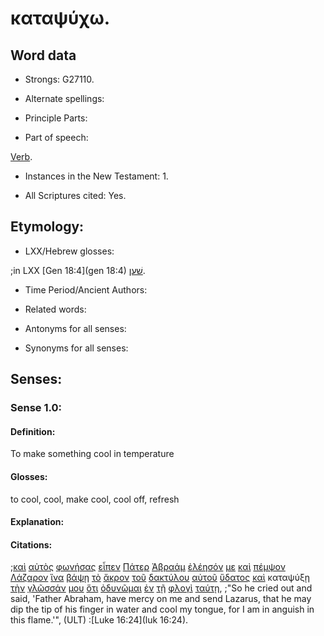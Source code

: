 # καταψύχω.

<!-- Status: S2=Needs2ndReview -->
<!-- Lexica used for edits: BDAG, FFM, LN, BN, A-S -->

## Word data

* Strongs: G27110.


* Alternate spellings:

* Principle Parts: 

* Part of speech: 

[Verb](http://ugg.readthedocs.io/en/latest/verb.html).

* Instances in the New Testament: 1.

* All Scriptures cited: Yes.

## Etymology: 

* LXX/Hebrew glosses: 

;in LXX [Gen 18:4](gen 18:4) [שׁען](//en-uhal/H8172).

* Time Period/Ancient Authors: 

* Related words: 

* Antonyms for all senses:

* Synonyms for all senses: 

## Senses:

### Sense 1.0:

#### Definition: 

To make something cool in temperature

#### Glosses:

to cool, cool, make cool, cool off, refresh

#### Explanation:

#### Citations:

;[καὶ](../G25320/01.md) [αὐτὸς](../G08460/01.md) [φωνήσας](../G54550/01.md) [εἶπεν](../G30040/01.md) [Πάτερ](../G39620/01.md) [Ἀβραάμ](../G00110/01.md) [ἐλέησόν](../G16530/01.md) [με](../G14730/01.md) [καὶ](../G25320/01.md) [πέμψον](../G39920/01.md) [Λάζαρον](../G29760/01.md) [ἵνα](../G24430/01.md) [βάψῃ](../G09110/01.md) [τὸ](../G35880/01.md) [ἄκρον](../G02060/01.md) [τοῦ](../G35880/01.md) [δακτύλου](../G11470/01.md) [αὐτοῦ](../G08460/01.md) [ὕδατος](../G52040/01.md) [καὶ](../G25320/01.md) καταψύξῃ [τὴν](../G35880/01.md) [γλῶσσάν](../G11000/01.md) [μου](../G14730/01.md) [ὅτι](../G37540/01.md) [ὀδυνῶμαι](../G36000/01.md) [ἐν](../G17220/01.md) [τῇ](../G35880/01.md) [φλογὶ](../G53950/01.md) [ταύτῃ](../G37780/01.md), 
;"So he cried out and said, 'Father Abraham, have mercy on me and send Lazarus, that he may dip the tip of his finger in water and cool my tongue, for I am in anguish in this flame.'",  (ULT)
:[Luke 16:24](luk 16:24).
